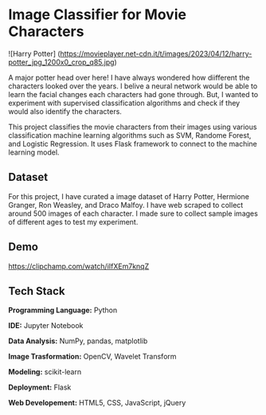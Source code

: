 # Image Classifier for Movie Characters

![Harry Potter] (https://movieplayer.net-cdn.it/t/images/2023/04/12/harry-potter_jpg_1200x0_crop_q85.jpg)

A major potter head over here! I have always wondered how diifferent the characters looked over the years. I belive a neural network would be able to learn the facial changes each characters had gone through. But, I wanted to experiment with supervised classification algorithms and check if they would also identify the characters. 

This project classifies the movie characters from their images using various classification machine learning algorithms such as SVM, Randome Forest, and Logistic Regression. 
It uses Flask framework to connect to the machine learning model.

## Dataset

For this project, I have curated a image dataset of Harry Potter, Hermione Granger, Ron Weasley, and Draco Malfoy. I have web scraped to collect around 500 images of each character. I made sure to collect sample images of different ages to test my experiment.

## Demo

https://clipchamp.com/watch/iIfXEm7knqZ



## Tech Stack

**Programming Language:** Python

**IDE:** Jupyter Notebook 

**Data Analysis:** NumPy, pandas, matplotlib

**Image Trasformation:** OpenCV, Wavelet Transform
 
**Modeling:** scikit-learn

**Deployment:** Flask

**Web Developement:** HTML5, CSS, JavaScript, jQuery



